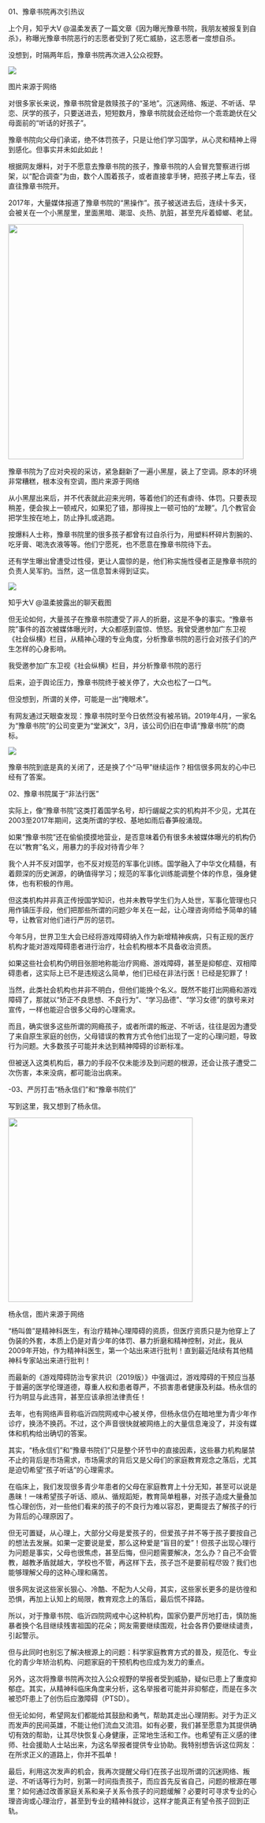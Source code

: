 <p><span class="bjh-p">01、豫章书院再次引热议<span id="more-8679"></span></span></p>
<p><span class="bjh-p">上个月，知乎大V @温柔发表了一篇文章《因为曝光豫章书院，我朋友被报复到自杀》，称曝光豫章书院恶行的志愿者受到了死亡威胁，这志愿者一度想自杀。</span></p>
<p><span class="bjh-p">没想到，时隔两年后，豫章书院再次进入公众视野。</span></p>
<div class="img-container"><img class="large" src="https://github.com/ZjzMisaka/iaders/tree/master/img/2019/11/20191107053623-c0ddf.jpeg" data-loadfunc="0" data-loaded="0"></div>
<p><span class="bjh-p"><span class="bjh-strong">图片来源于网络</span></span></p>
<p><span class="bjh-p">对很多家长来说，豫章书院曾是救赎孩子的“圣地”。沉迷网络、叛逆、不听话、早恋、厌学的孩子，只要送进去，短短数月，豫章书院就会还给你一个乖乖跪伏在父母面前的“听话的好孩子”。</span></p>
<p><span class="bjh-p">豫章书院向父母们承诺，绝不体罚孩子，只是让他们学习国学，从心灵和精神上得到感化。但事实并未如此如此！</span></p>
<p><span class="bjh-p">根据网友爆料，对于不愿意去豫章书院的孩子，豫章书院的人会冒充警察进行绑架，以“配合调查”为由，数个人围着孩子，或者直接拿手铐，把孩子拷上车去，径直往豫章书院开。</span></p>
<p><span class="bjh-p">2017年，大量媒体报道了豫章书院的“黑操作”。孩子被送进去后，连续十多天，会被关在一个小黑屋里，里面黑暗、潮湿、炎热、肮脏，甚至充斥着蟑螂、老鼠。</span></p>
<div class="img-container"><img class="normal" src="https://github.com/ZjzMisaka/iaders/tree/master/img/2019/11/20191107053626-7f1dc.jpeg" data-loadfunc="0" data-loaded="0" width="477px"></div>
<p><span class="bjh-p"><span class="bjh-strong">豫章书院为了应对央视的采访，紧急翻新了一遍小黑屋，装上了空调。原本的环境非常糟糕，根本没有空调，图片来源于网络</span></span></p>
<p><span class="bjh-p">从小黑屋出来后，并不代表就此迎来光明，等着他们的还有虐待、体罚。只要表现稍差，便会挨上一顿戒尺，如果犯了错，那得挨上一顿可怕的“龙鞭”。几个教官会把学生按在地上，防止挣扎或逃跑。</span></p>
<p><span class="bjh-p">按爆料人士称，豫章书院里的很多孩子都曾有过自杀行为，用塑料杯碎片割腕的、吃牙膏、喝洗衣液等等。他们宁愿死，也不愿意在豫章书院待下去。</span></p>
<p><span class="bjh-p">还有学生曝出曾遭受过性侵，更让人震惊的是，他们称实施性侵者正是豫章书院的负责人吴军豹。当然，这一信息暂未得到证实。</span></p>
<div class="img-container"><img class="large" src="https://github.com/ZjzMisaka/iaders/tree/master/img/2019/11/20191107053628-9c9df.jpeg" data-loadfunc="0" data-loaded="0"></div>
<p><span class="bjh-p"><span class="bjh-strong">知乎大V @温柔披露出的聊天截图</span></span></p>
<p><span class="bjh-p">但无论如何，大量孩子在豫章书院遭受了非人的折磨，这是不争的事实。“豫章书院”事件的首次被媒体曝光时，大众都感到震惊、愤怒。我曾受邀参加广东卫视《社会纵横》栏目，从精神心理的专业角度，分析豫章书院的恶行会对孩子们的产生怎样的心身影响。</span></p>
<p><span class="bjh-p"><span class="bjh-strong">我受邀参加广东卫视《社会纵横》栏目，并分析豫章书院的恶行</span></span></p>
<p><span class="bjh-p">后来，迫于舆论压力，豫章书院终于被关停了，大众也松了一口气。</span></p>
<p><span class="bjh-p">但没想到，所谓的关停，可能是一出“掩眼术”。</span></p>
<p><span class="bjh-p">有网友通过天眼查发现：豫章书院时至今日依然没有被吊销。2019年4月，一家名为“豫章书院”的公司变更为“堂渊文”，3月，该公司仍旧在申请“豫章书院”的商标。</span></p>
<div class="img-container"><img class="large" src="https://github.com/ZjzMisaka/iaders/tree/master/img/2019/11/20191107053634-a67fd.jpeg" data-loadfunc="0" data-loaded="0"></div>
<p><span class="bjh-p">豫章书院到底是真的关闭了，还是换了个“马甲”继续运作？相信很多网友的心中已经有了答案。</span></p>
<p><span class="bjh-p">02、豫章书院属于“非法行医”</span></p>
<p><span class="bjh-p">实际上，像“豫章书院”这类打着国学名号，却行龌龊之实的机构并不少见，尤其在2003至2017年期间，这类所谓的学校、基地如雨后春笋般涌现。</span></p>
<p><span class="bjh-p">如果“豫章书院”还在偷偷摸摸地营业，是否意味着仍有很多未被媒体曝光的机构仍在以“教育”名义，用暴力的手段对待青少年？</span></p>
<p><span class="bjh-p">我个人并不反对国学，也不反对规范的军事化训练。国学融入了中华文化精髓，有着颇深的历史渊源，的确值得学习；规范的军事化训练能调整个体的作息，强身健体，也有积极的作用。</span></p>
<p><span class="bjh-p">但这类机构并非真正传授国学知识，也并未教导学生们为人处世，军事化管理也只用作镇压手段，他们把那些所谓的问题少年关在一起，让心理咨询师给予简单的辅导，让教官对他们进行严厉的惩罚。</span></p>
<p><span class="bjh-p">今年5月，世界卫生大会已经将游戏障碍纳入作为新增精神疾病，只有正规的医疗机构才能对游戏障碍患者进行治疗，社会机构根本不具备收治资质。</span></p>
<p><span class="bjh-p">如果这些社会机构仍明目张胆地称能治疗网瘾、游戏障碍，甚至是抑郁症、双相障碍患者，这实际上已不是违规这么简单，他们已经在非法行医！已经是犯罪了！</span></p>
<p><span class="bjh-p">当然，此类社会机构也并非不明白，但他们能换个名义。既然不能打出网瘾和游戏障碍了，那就以“矫正不良思想、不良行为”、“学习品德”、“学习女德”的旗号来对宣传，一样也能迎合很多父母的心理需求。</span></p>
<p><span class="bjh-p">而且，确实很多这些所谓的网瘾孩子，或者所谓的叛逆、不听话，往往是因为遭受了来自原生家庭的创伤，父母错误的教育方式令他们出现了一定的心理问题，导致行为问题。大多数孩子可能并未达到精神障碍的诊断标准。</span></p>
<p><span class="bjh-p">但被送入这类机构后，暴力的手段不仅未能涉及到问题的根源，还会让孩子遭受二次伤害，本来没病，都可能治出病来。</span></p>
<p><span class="bjh-p">-03、严厉打击“杨永信们”和“豫章书院们”</span></p>
<p><span class="bjh-p">写到这里，我又想到了杨永信。</span></p>
<div class="img-container"><img class="normal" src="https://github.com/ZjzMisaka/iaders/tree/master/img/2019/11/20191107053638-d72a8.jpeg" data-loadfunc="0" data-loaded="0" width="374px"></div>
<p><span class="bjh-p"><span class="bjh-strong">杨永信，图片来源于网络</span></span></p>
<p><span class="bjh-p">“杨叫兽”是精神科医生，有治疗精神心理障碍的资质，但医疗资质只是为他穿上了伪装的外套，本质上仍是对青少年的体罚、暴力折磨和精神控制，对此，我从2009年开始，作为精神科医生，第一个站出来进行批判！直到最近陆续有其他精神科专家站出来进行批判！</span></p>
<p><span class="bjh-p">而最新的《游戏障碍防治专家共识（2019版）》中强调过，游戏障碍的干预应当基于普遍的医学伦理道德，尊重人权和患者尊严，不损害患者健康及利益。杨永信的行为明显与此违背，甚至应该承担法律责任！</span></p>
<p><span class="bjh-p">去年，也有网络声音称临沂四院网戒中心被关停，但杨永信仍在暗地里为青少年作诊疗，换汤不换药。不过，这个声音很快就被网络上的大量信息淹没了，并没有媒体和机构给出确切的答案。</span></p>
<p><span class="bjh-p">其实，“杨永信们”和“豫章书院们”只是整个环节中的直接因素，这些暴力机构屡禁不止的背后是市场需求，市场需求的背后又是父母们的家庭教育观念之落后，尤其是迫切希望“孩子听话”的心理需求。</span></p>
<p><span class="bjh-p">在临床上，我们发现很多青少年患者的父母在家庭教育上十分无知，甚至可以说是愚昧！一味希望孩子听话、顺从、循规蹈矩，教育简单粗暴，对孩子造成大量叠加性心理创伤，对一些他们看来的孩子的不良行为难以容忍，更甭提去了解孩子的行为背后的心理原因了。</span></p>
<p><span class="bjh-p">但无可置疑，从心理上，大部分父母是爱孩子的，但爱孩子并不等于孩子要按自己的想法去发展。如果一定要说是爱，那么这种爱是“盲目的爱”！但孩子出现心理行为问题是事实，父母也很焦虑，甚至后悔，但问题需要解决，怎么办？自己不会管教，越教矛盾就越大，学校也不管，再这样下去，孩子岂不是要前程尽毁？我们也能够理解父母的这种心理和痛苦。</span></p>
<p><span class="bjh-p">很多网友说这些家长狠心、冷酷、不配为人父母，其实，这些家长更多的是彷徨和恐惧，再加上认知上的局限，教育观念上的落后，最后慌不择路。</span></p>
<p><span class="bjh-p">所以，对于豫章书院、临沂四院网戒中心这种机构，国家仍要严厉地打击，慎防施暴者换个名目继续残害祖国的花朵；网友需要继续围观，社会各界仍要继续谴责，引起警示。</span></p>
<p><span class="bjh-p">但与此同时也别忘了解决根源上的问题：科学家庭教育方式的普及，规范化、专业化的青少年矫治机构、问题家庭的干预机构也应成为发力的重点。</span></p>
<p><span class="bjh-p">另外，这次将豫章书院再次拉入公众视野的举报者受到威胁，疑似已患上了重度抑郁症。其实，从精神科临床角度来分析，这名举报者可能并非抑郁症，而是在多次被恐吓患上了创伤后应激障碍（PTSD）。</span></p>
<p><span class="bjh-p">但无论如何，希望网友们都能给其鼓励和勇气，帮助其走出心理阴影。对于为正义而发声的民间英雄，不能让他们流血又流泪。如有必要，我们甚至愿意为其提供确切有效的帮助，让其尽快恢复心身健康，正常地生活和工作。也希望有正义感的律师、社会援助人士站出来，为这名举报者提供专业协助。我特别想告诉这位网友：在所求正义的道路上，你并不孤单！</span></p>
<p><span class="bjh-p">最后，利用这次发声的机会，我再次提醒父母们在孩子出现所谓的沉迷网络、叛逆、不听话等行为时，别第一时间指责孩子，而应首先反省自己，问题的根源在哪里？如何通过改善家庭关系和亲子关系令孩子的问题缓解？必要时可寻求专业的心理咨询或心理治疗，甚至到专业的精神科就诊，这样才能真正有望令孩子回到正轨。</span></p>